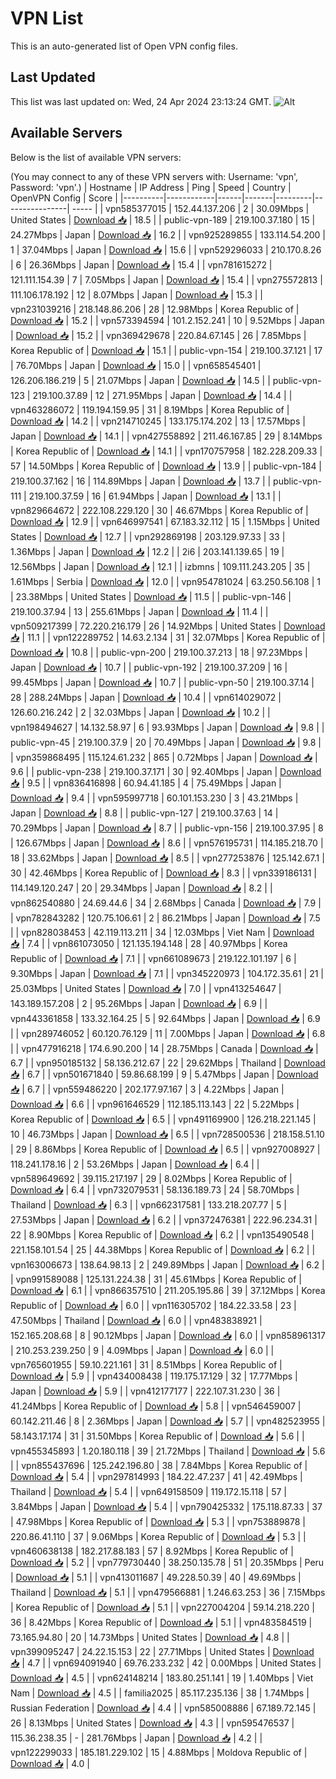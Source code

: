 # VPN List

This is an auto-generated list of Open VPN config files.

## Last Updated

This list was last updated on: Wed, 24 Apr 2024 23:13:24 GMT.
![Alt](https://repobeats.axiom.co/api/embed/186b98318ef1479477931607c1ad7d823f12451f.svg "Repobeats analytics image")

## Available Servers

Below is the list of available VPN servers:

(You may connect to any of these VPN servers with: Username: 'vpn', Password: 'vpn'.)
| Hostname | IP Address | Ping | Speed | Country | OpenVPN Config | Score |
|----------|------------|------|-------|---------|----------------| ----- |
| vpn585377015 | 152.44.137.206 | 2 | 30.09Mbps | United States | [Download 📥](./configs/server_0_US.ovpn) | 18.5 |
| public-vpn-189 | 219.100.37.180 | 15 | 24.27Mbps | Japan | [Download 📥](./configs/server_1_JP.ovpn) | 16.2 |
| vpn925289855 | 133.114.54.200 | 1 | 37.04Mbps | Japan | [Download 📥](./configs/server_2_JP.ovpn) | 15.6 |
| vpn529296033 | 210.170.8.26 | 6 | 26.36Mbps | Japan | [Download 📥](./configs/server_3_JP.ovpn) | 15.4 |
| vpn781615272 | 121.111.154.39 | 7 | 7.05Mbps | Japan | [Download 📥](./configs/server_4_JP.ovpn) | 15.4 |
| vpn275572813 | 111.106.178.192 | 12 | 8.07Mbps | Japan | [Download 📥](./configs/server_5_JP.ovpn) | 15.3 |
| vpn231039216 | 218.148.86.206 | 28 | 12.98Mbps | Korea Republic of | [Download 📥](./configs/server_6_KR.ovpn) | 15.2 |
| vpn573394594 | 101.2.152.241 | 10 | 9.52Mbps | Japan | [Download 📥](./configs/server_7_JP.ovpn) | 15.2 |
| vpn369429678 | 220.84.67.145 | 26 | 7.85Mbps | Korea Republic of | [Download 📥](./configs/server_8_KR.ovpn) | 15.1 |
| public-vpn-154 | 219.100.37.121 | 17 | 76.70Mbps | Japan | [Download 📥](./configs/server_9_JP.ovpn) | 15.0 |
| vpn658545401 | 126.206.186.219 | 5 | 21.07Mbps | Japan | [Download 📥](./configs/server_10_JP.ovpn) | 14.5 |
| public-vpn-123 | 219.100.37.89 | 12 | 271.95Mbps | Japan | [Download 📥](./configs/server_11_JP.ovpn) | 14.4 |
| vpn463286072 | 119.194.159.95 | 31 | 8.19Mbps | Korea Republic of | [Download 📥](./configs/server_12_KR.ovpn) | 14.2 |
| vpn214710245 | 133.175.174.202 | 13 | 17.57Mbps | Japan | [Download 📥](./configs/server_13_JP.ovpn) | 14.1 |
| vpn427558892 | 211.46.167.85 | 29 | 8.14Mbps | Korea Republic of | [Download 📥](./configs/server_14_KR.ovpn) | 14.1 |
| vpn170757958 | 182.228.209.33 | 57 | 14.50Mbps | Korea Republic of | [Download 📥](./configs/server_15_KR.ovpn) | 13.9 |
| public-vpn-184 | 219.100.37.162 | 16 | 114.89Mbps | Japan | [Download 📥](./configs/server_16_JP.ovpn) | 13.7 |
| public-vpn-111 | 219.100.37.59 | 16 | 61.94Mbps | Japan | [Download 📥](./configs/server_17_JP.ovpn) | 13.1 |
| vpn829664672 | 222.108.229.120 | 30 | 46.67Mbps | Korea Republic of | [Download 📥](./configs/server_18_KR.ovpn) | 12.9 |
| vpn646997541 | 67.183.32.112 | 15 | 1.15Mbps | United States | [Download 📥](./configs/server_19_US.ovpn) | 12.7 |
| vpn292869198 | 203.129.97.33 | 33 | 1.36Mbps | Japan | [Download 📥](./configs/server_20_JP.ovpn) | 12.2 |
| 2i6 | 203.141.139.65 | 19 | 12.56Mbps | Japan | [Download 📥](./configs/server_21_JP.ovpn) | 12.1 |
| izbmns | 109.111.243.205 | 35 | 1.61Mbps | Serbia | [Download 📥](./configs/server_22_RS.ovpn) | 12.0 |
| vpn954781024 | 63.250.56.108 | 1 | 23.38Mbps | United States | [Download 📥](./configs/server_23_US.ovpn) | 11.5 |
| public-vpn-146 | 219.100.37.94 | 13 | 255.61Mbps | Japan | [Download 📥](./configs/server_24_JP.ovpn) | 11.4 |
| vpn509217399 | 72.220.216.179 | 26 | 14.92Mbps | United States | [Download 📥](./configs/server_25_US.ovpn) | 11.1 |
| vpn122289752 | 14.63.2.134 | 31 | 32.07Mbps | Korea Republic of | [Download 📥](./configs/server_26_KR.ovpn) | 10.8 |
| public-vpn-200 | 219.100.37.213 | 18 | 97.23Mbps | Japan | [Download 📥](./configs/server_27_JP.ovpn) | 10.7 |
| public-vpn-192 | 219.100.37.209 | 16 | 99.45Mbps | Japan | [Download 📥](./configs/server_28_JP.ovpn) | 10.7 |
| public-vpn-50 | 219.100.37.14 | 28 | 288.24Mbps | Japan | [Download 📥](./configs/server_29_JP.ovpn) | 10.4 |
| vpn614029072 | 126.60.216.242 | 2 | 32.03Mbps | Japan | [Download 📥](./configs/server_30_JP.ovpn) | 10.2 |
| vpn198494627 | 14.132.58.97 | 6 | 93.93Mbps | Japan | [Download 📥](./configs/server_31_JP.ovpn) | 9.8 |
| public-vpn-45 | 219.100.37.9 | 20 | 70.49Mbps | Japan | [Download 📥](./configs/server_32_JP.ovpn) | 9.8 |
| vpn359868495 | 115.124.61.232 | 865 | 0.72Mbps | Japan | [Download 📥](./configs/server_33_JP.ovpn) | 9.6 |
| public-vpn-238 | 219.100.37.171 | 30 | 92.40Mbps | Japan | [Download 📥](./configs/server_34_JP.ovpn) | 9.5 |
| vpn836416898 | 60.94.41.185 | 4 | 75.49Mbps | Japan | [Download 📥](./configs/server_35_JP.ovpn) | 9.4 |
| vpn595997718 | 60.101.153.230 | 3 | 43.21Mbps | Japan | [Download 📥](./configs/server_36_JP.ovpn) | 8.8 |
| public-vpn-127 | 219.100.37.63 | 14 | 70.29Mbps | Japan | [Download 📥](./configs/server_37_JP.ovpn) | 8.7 |
| public-vpn-156 | 219.100.37.95 | 8 | 126.67Mbps | Japan | [Download 📥](./configs/server_38_JP.ovpn) | 8.6 |
| vpn576195731 | 114.185.218.70 | 18 | 33.62Mbps | Japan | [Download 📥](./configs/server_39_JP.ovpn) | 8.5 |
| vpn277253876 | 125.142.67.1 | 30 | 42.46Mbps | Korea Republic of | [Download 📥](./configs/server_40_KR.ovpn) | 8.3 |
| vpn339186131 | 114.149.120.247 | 20 | 29.34Mbps | Japan | [Download 📥](./configs/server_41_JP.ovpn) | 8.2 |
| vpn862540880 | 24.69.44.6 | 34 | 2.68Mbps | Canada | [Download 📥](./configs/server_42_CA.ovpn) | 7.9 |
| vpn782843282 | 120.75.106.61 | 2 | 86.21Mbps | Japan | [Download 📥](./configs/server_43_JP.ovpn) | 7.5 |
| vpn828038453 | 42.119.113.211 | 34 | 12.03Mbps | Viet Nam | [Download 📥](./configs/server_44_VN.ovpn) | 7.4 |
| vpn861073050 | 121.135.194.148 | 28 | 40.97Mbps | Korea Republic of | [Download 📥](./configs/server_45_KR.ovpn) | 7.1 |
| vpn661089673 | 219.122.101.197 | 6 | 9.30Mbps | Japan | [Download 📥](./configs/server_46_JP.ovpn) | 7.1 |
| vpn345220973 | 104.172.35.61 | 21 | 25.03Mbps | United States | [Download 📥](./configs/server_47_US.ovpn) | 7.0 |
| vpn413254647 | 143.189.157.208 | 2 | 95.26Mbps | Japan | [Download 📥](./configs/server_48_JP.ovpn) | 6.9 |
| vpn443361858 | 133.32.164.25 | 5 | 92.64Mbps | Japan | [Download 📥](./configs/server_49_JP.ovpn) | 6.9 |
| vpn289746052 | 60.120.76.129 | 11 | 7.00Mbps | Japan | [Download 📥](./configs/server_50_JP.ovpn) | 6.8 |
| vpn477916218 | 174.6.90.200 | 14 | 28.75Mbps | Canada | [Download 📥](./configs/server_51_CA.ovpn) | 6.7 |
| vpn950185132 | 58.136.212.67 | 22 | 29.62Mbps | Thailand | [Download 📥](./configs/server_52_TH.ovpn) | 6.7 |
| vpn501671840 | 59.86.68.199 | 9 | 5.47Mbps | Japan | [Download 📥](./configs/server_53_JP.ovpn) | 6.7 |
| vpn559486220 | 202.177.97.167 | 3 | 4.22Mbps | Japan | [Download 📥](./configs/server_54_JP.ovpn) | 6.6 |
| vpn961646529 | 112.185.113.143 | 22 | 5.22Mbps | Korea Republic of | [Download 📥](./configs/server_55_KR.ovpn) | 6.5 |
| vpn491169900 | 126.218.221.145 | 10 | 46.73Mbps | Japan | [Download 📥](./configs/server_56_JP.ovpn) | 6.5 |
| vpn728500536 | 218.158.51.10 | 29 | 8.86Mbps | Korea Republic of | [Download 📥](./configs/server_57_KR.ovpn) | 6.5 |
| vpn927008927 | 118.241.178.16 | 2 | 53.26Mbps | Japan | [Download 📥](./configs/server_58_JP.ovpn) | 6.4 |
| vpn589649692 | 39.115.217.197 | 29 | 8.02Mbps | Korea Republic of | [Download 📥](./configs/server_59_KR.ovpn) | 6.4 |
| vpn732079531 | 58.136.189.73 | 24 | 58.70Mbps | Thailand | [Download 📥](./configs/server_60_TH.ovpn) | 6.3 |
| vpn662317581 | 133.218.207.77 | 5 | 27.53Mbps | Japan | [Download 📥](./configs/server_61_JP.ovpn) | 6.2 |
| vpn372476381 | 222.96.234.31 | 22 | 8.90Mbps | Korea Republic of | [Download 📥](./configs/server_62_KR.ovpn) | 6.2 |
| vpn135490548 | 221.158.101.54 | 25 | 44.38Mbps | Korea Republic of | [Download 📥](./configs/server_63_KR.ovpn) | 6.2 |
| vpn163006673 | 138.64.98.13 | 2 | 249.89Mbps | Japan | [Download 📥](./configs/server_64_JP.ovpn) | 6.2 |
| vpn991589088 | 125.131.224.38 | 31 | 45.61Mbps | Korea Republic of | [Download 📥](./configs/server_65_KR.ovpn) | 6.1 |
| vpn866357510 | 211.205.195.86 | 39 | 37.12Mbps | Korea Republic of | [Download 📥](./configs/server_66_KR.ovpn) | 6.0 |
| vpn116305702 | 184.22.33.58 | 23 | 47.50Mbps | Thailand | [Download 📥](./configs/server_67_TH.ovpn) | 6.0 |
| vpn483838921 | 152.165.208.68 | 8 | 90.12Mbps | Japan | [Download 📥](./configs/server_68_JP.ovpn) | 6.0 |
| vpn858961317 | 210.253.239.250 | 9 | 4.09Mbps | Japan | [Download 📥](./configs/server_69_JP.ovpn) | 6.0 |
| vpn765601955 | 59.10.221.161 | 31 | 8.51Mbps | Korea Republic of | [Download 📥](./configs/server_70_KR.ovpn) | 5.9 |
| vpn434008438 | 119.175.17.129 | 32 | 17.77Mbps | Japan | [Download 📥](./configs/server_71_JP.ovpn) | 5.9 |
| vpn412177177 | 222.107.31.230 | 36 | 41.24Mbps | Korea Republic of | [Download 📥](./configs/server_72_KR.ovpn) | 5.8 |
| vpn546459007 | 60.142.211.46 | 8 | 2.36Mbps | Japan | [Download 📥](./configs/server_73_JP.ovpn) | 5.7 |
| vpn482523955 | 58.143.17.174 | 31 | 31.50Mbps | Korea Republic of | [Download 📥](./configs/server_74_KR.ovpn) | 5.6 |
| vpn455345893 | 1.20.180.118 | 39 | 21.72Mbps | Thailand | [Download 📥](./configs/server_75_TH.ovpn) | 5.6 |
| vpn855437696 | 125.242.196.80 | 38 | 7.84Mbps | Korea Republic of | [Download 📥](./configs/server_76_KR.ovpn) | 5.4 |
| vpn297814993 | 184.22.47.237 | 41 | 42.49Mbps | Thailand | [Download 📥](./configs/server_77_TH.ovpn) | 5.4 |
| vpn649158509 | 119.172.15.118 | 57 | 3.84Mbps | Japan | [Download 📥](./configs/server_78_JP.ovpn) | 5.4 |
| vpn790425332 | 175.118.87.33 | 37 | 47.98Mbps | Korea Republic of | [Download 📥](./configs/server_79_KR.ovpn) | 5.3 |
| vpn753889878 | 220.86.41.110 | 37 | 9.06Mbps | Korea Republic of | [Download 📥](./configs/server_80_KR.ovpn) | 5.3 |
| vpn460638138 | 182.217.88.183 | 57 | 8.92Mbps | Korea Republic of | [Download 📥](./configs/server_81_KR.ovpn) | 5.2 |
| vpn779730440 | 38.250.135.78 | 51 | 20.35Mbps | Peru | [Download 📥](./configs/server_82_PE.ovpn) | 5.1 |
| vpn413011687 | 49.228.50.39 | 40 | 49.69Mbps | Thailand | [Download 📥](./configs/server_83_TH.ovpn) | 5.1 |
| vpn479566881 | 1.246.63.253 | 36 | 7.15Mbps | Korea Republic of | [Download 📥](./configs/server_84_KR.ovpn) | 5.1 |
| vpn227004204 | 59.14.218.220 | 36 | 8.42Mbps | Korea Republic of | [Download 📥](./configs/server_85_KR.ovpn) | 5.1 |
| vpn483584519 | 73.165.94.80 | 20 | 14.73Mbps | United States | [Download 📥](./configs/server_86_US.ovpn) | 4.8 |
| vpn399095247 | 24.22.15.153 | 22 | 27.71Mbps | United States | [Download 📥](./configs/server_87_US.ovpn) | 4.7 |
| vpn694091940 | 69.76.233.232 | 42 | 0.00Mbps | United States | [Download 📥](./configs/server_88_US.ovpn) | 4.5 |
| vpn624148214 | 183.80.251.141 | 19 | 1.40Mbps | Viet Nam | [Download 📥](./configs/server_89_VN.ovpn) | 4.5 |
| familia2025 | 85.117.235.136 | 38 | 1.74Mbps | Russian Federation | [Download 📥](./configs/server_90_RU.ovpn) | 4.4 |
| vpn585008886 | 67.189.72.145 | 26 | 8.13Mbps | United States | [Download 📥](./configs/server_91_US.ovpn) | 4.3 |
| vpn595476537 | 115.36.238.35 | - | 281.76Mbps | Japan | [Download 📥](./configs/server_92_JP.ovpn) | 4.2 |
| vpn122299033 | 185.181.229.102 | 15 | 4.88Mbps | Moldova Republic of | [Download 📥](./configs/server_93_MD.ovpn) | 4.0 |
